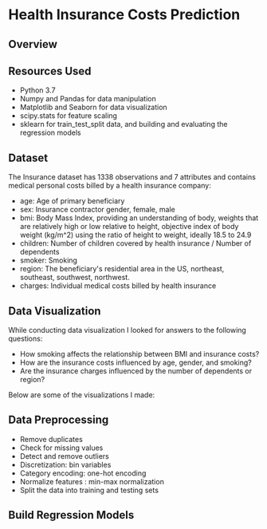 # Health Insurance Costs Prediction


## Overview



## Resources Used
- Python 3.7
- Numpy and Pandas for data manipulation
- Matplotlib and Seaborn for data visualization
- scipy.stats for feature scaling
- sklearn for train_test_split data, and building and evaluating the regression models


## Dataset
The Insurance dataset has 1338 observations and 7 attributes and contains medical personal costs billed by a health insurance company:

- age: Age of primary beneficiary
- sex: Insurance contractor gender, female, male
- bmi: Body Mass Index, providing an understanding of body, weights that are relatively high or low relative to height, objective index of body weight (kg/m^2) using the ratio of height to weight, ideally 18.5 to 24.9
- children: Number of children covered by health insurance / Number of dependents
- smoker: Smoking
- region: The beneficiary's residential area in the US, northeast, southeast, southwest, northwest.
- charges: Individual medical costs billed by health insurance


## Data Visualization
While conducting data visualization I looked for answers to the following questions:

- How smoking affects the relationship between BMI and insurance costs?
- How are the insurance costs influenced by age, gender, and smoking?
- Are the insurance charges influenced by the number of dependents or region?

Below are some of the visualizations I made:







## Data Preprocessing
- Remove duplicates
- Check for missing values
- Detect and remove outliers
- Discretization: bin variables
- Category encoding: one-hot encoding
- Normalize features : min-max normalization
- Split the data into training and testing sets


## Build Regression Models



